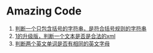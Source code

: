 # Amazing Code

1. [判断一个只包含括号的字符串，是符合括号规则的字符串](./src/1.cpp)
2. [1的升级版，判断一个文本是否是合法的xml](./src/2.cpp)
3. [判断两个英文单词是否有相同的英文字母](./src/3.cpp)